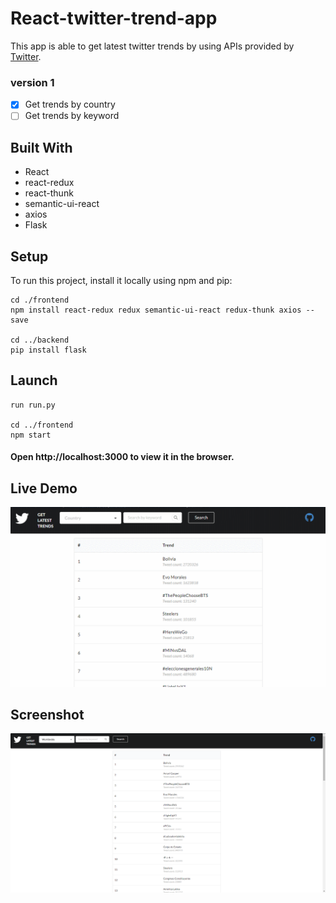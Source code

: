 # React-twitter-trend-app
This app is able to get latest twitter trends by using APIs provided by [Twitter](https://developer.twitter.com/en/docs).
### version 1
- [x] Get trends by country 
- [ ] Get trends by keyword 
## Built With
- React
- react-redux
- react-thunk
- semantic-ui-react
- axios
- Flask

## Setup
To run this project, install it locally using npm and pip:

```
cd ./frontend
npm install react-redux redux semantic-ui-react redux-thunk axios --save

cd ../backend 
pip install flask 
```
## Launch
```
run run.py

cd ../frontend
npm start 
```
#### Open http://localhost:3000 to view it in the browser.

## Live Demo
![image](https://github.com/JANICECY/react-twitter-trend-app/raw/master/demo/live.gif)

## Screenshot
![Image text](https://github.com/JANICECY/react-twitter-trend-app/raw/master/demo/demo1.png)